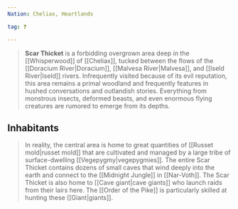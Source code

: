 ```yaml
---
Nation: Cheliax, Heartlands

tag: ❓

---
```


> **Scar Thicket** is a forbidding overgrown area deep in the [[Whisperwood]] of [[Cheliax]], tucked between the flows of the [[Doracium River|Doracium]], [[Malvesa River|Malvesa]], and [[Iseld River|Iseld]] rivers. Infrequently visited because of its evil reputation, this area remains a primal woodland and frequently features in hushed conversations and outlandish stories. Everything from monstrous insects, deformed beasts, and even enormous flying creatures are rumored to emerge from its depths. 


## Inhabitants

> In reality, the central area is home to great quantities of [[Russet mold|russet mold]] that are cultivated and managed by a large tribe of surface-dwelling [[Vegepygmy|vegepygmies]]. The entire Scar Thicket contains dozens of small caves that wind deeply into the earth and connect to the [[Midnight Jungle]] in [[Nar-Voth]].
> The Scar Thicket is also home to [[Cave giant|cave giants]] who launch raids from their lairs here. The [[Order of the Pike]] is particularly skilled at hunting these [[Giant|giants]].









